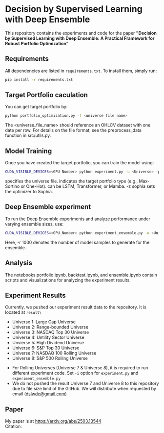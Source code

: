 # Decision by Supervised Learning with Deep Ensemble

This repository contains the experiments and code for the paper **"Decision by Supervised Learning with Deep Ensemble: A Practical Framework for Robust Portfolio Optimization"**

## Requirements
All dependencies are listed in `requirements.txt`. To install them, simply run:
```bash
pip install -r requirements.txt
```

## Target Portfolio caculation
You can get target portfolio by:

```bash
python portfolio_optimization.py -f <universe file name>
```
The <universe_file_name> should reference an OHLCV dataset with one date per row. For details on the file format, see the preprocess_data function in src/utils.py.


## Model Training
Once you have created the target portfolio, you can train the model using:

```bash
CUDA_VISIBLE_DEVICES=<GPU Number> python experiment.py -u <Universe> -p <Portfolo> -o <Model> -z sophia
```
<Universe> specifies the universe file.
<Portfolio> indicates the target portfolio type (e.g., Max-Sortino or One-Hot).
<Model> can be LSTM, Transformer, or Mamba.
-z sophia sets the optimizer to Sophia.


## Deep Ensemble experiment
To run the Deep Ensemble experiments and analyze performance under varying ensemble sizes, use:

```bash
CUDA_VISIBLE_DEVICES=<GPU_Number> python experiment_ensemble.py -u <Universe> -p <Portfolio> -o <Model> -z sophia -r 1000
```
Here, -r 1000 denotes the number of model samples to generate for the ensemble.


## Analysis
The notebooks portfolio.ipynb, backtest.ipynb, and ensemble.ipynb contain scripts and visualizations for analyzing the experiment results.


## Experiment Results
Currently, we pushed our experiment result data to the repository. It is located at `result\`
- Universe 1: Large Cap Universe
- Universe 2: Range-bounded Universe
- Universe 3: NASDAQ Top 30 Universe
- Universe 4: Untility Sector Universe
- Unvierse 5: High Dividend Universe
- Universe 6: S&P Top 30 Universe
- Universe 7: NASDAQ 100 Rolling Universe
- Universe 8: S&P 500 Rolling Universe
* For Rolling Universes (Universe 7 & Universe 8), it is required to run different experiment code. Set `-i` option for `experiment.py` and `experiment_ensemble.py`
* We do not pushed the result Universe 7 and Universe 8 to this repository due to file size limit of the GitHub. We will distribute when requested by email (<dslwde@gmail.com>)

## Paper
My paper is at https://arxiv.org/abs/2503.13544 <br>
Citation: <br>
```

```
